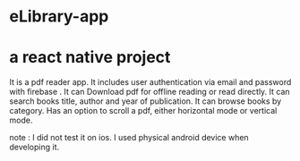 # eLibrary-app
# a react native project
It is a pdf reader app.
It includes user authentication via email and password with firebase .
It can Download pdf for offline reading or read directly.
It can search books title, author and year of publication.
It can browse books by category.
Has an option to scroll a pdf, either horizontal mode or vertical mode. 

note : I did not test it on ios. I used physical android device when developing it.
